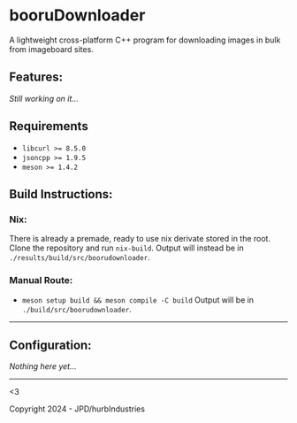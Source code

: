 # booruDownloader

A lightweight cross-platform C++ program for downloading images in bulk from imageboard sites.

## Features:

*Still working on it...*

## Requirements

* `libcurl >= 8.5.0`
* `jsoncpp >= 1.9.5`
* `meson >= 1.4.2`


## Build Instructions:
### Nix:
There is already a premade, ready to use nix derivate stored in the root. Clone the repository and run `nix-build`. Output will instead be in `./results/build/src/boorudownloader`.

### Manual Route:
- `meson setup build && meson compile -C build`
Output will be in `./build/src/boorudownloader`.

---

## Configuration:

*Nothing here yet...*

--- 

<3

Copyright 2024 - JPD/hurbIndustries
